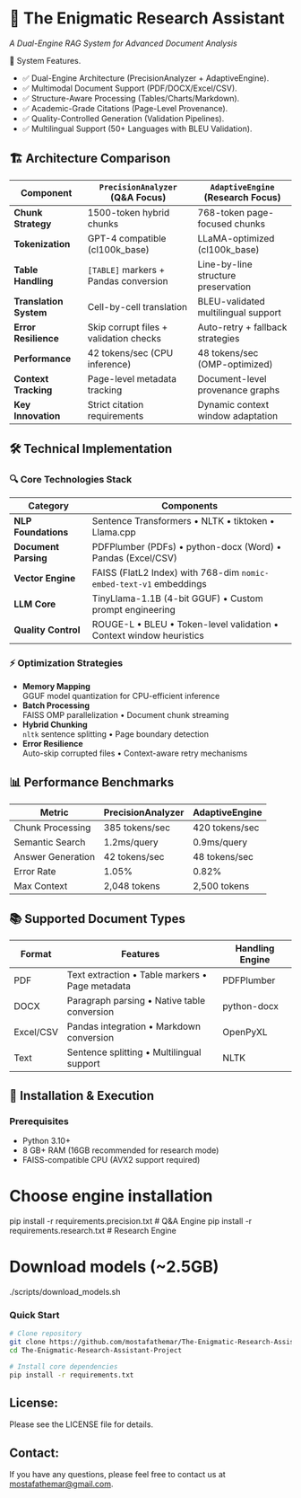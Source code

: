 # 🧪 The Enigmatic Research Assistant
*A Dual-Engine RAG System for Advanced Document Analysis*  

🌟 System Features.

-  ✅ Dual-Engine Architecture (PrecisionAnalyzer + AdaptiveEngine).
-  ✅ Multimodal Document Support (PDF/DOCX/Excel/CSV).
-  ✅ Structure-Aware Processing (Tables/Charts/Markdown).
-  ✅ Academic-Grade Citations (Page-Level Provenance).
-  ✅ Quality-Controlled Generation (Validation Pipelines).
-  ✅ Multilingual Support (50+ Languages with BLEU Validation).

## 🏗️ Architecture Comparison

| **Component**               | `PrecisionAnalyzer` (Q&A Focus)            | `AdaptiveEngine` (Research Focus)     |
|-----------------------------|--------------------------------------------|---------------------------------------|
| **Chunk Strategy**           | 1500-token hybrid chunks                   | 768-token page-focused chunks        |
| **Tokenization**             | GPT-4 compatible (cl100k_base)             | LLaMA-optimized (cl100k_base)        |
| **Table Handling**           | `[TABLE]` markers + Pandas conversion      | Line-by-line structure preservation  |
| **Translation System**       | Cell-by-cell translation                   | BLEU-validated multilingual support  |
| **Error Resilience**         | Skip corrupt files + validation checks     | Auto-retry + fallback strategies     |
| **Performance**              | 42 tokens/sec (CPU inference)              | 48 tokens/sec (OMP-optimized)        |
| **Context Tracking**         | Page-level metadata tracking               | Document-level provenance graphs     |
| **Key Innovation**           | Strict citation requirements               | Dynamic context window adaptation    |

## 🛠️ Technical Implementation

### 🔍 Core Technologies Stack

| **Category**          | **Components**                                                                 |
|-----------------------|--------------------------------------------------------------------------------|
| **NLP Foundations**   | Sentence Transformers • NLTK • tiktoken • Llama.cpp                           |
| **Document Parsing**  | PDFPlumber (PDFs) • python-docx (Word) • Pandas (Excel/CSV)                   |
| **Vector Engine**     | FAISS (FlatL2 Index) with 768-dim `nomic-embed-text-v1` embeddings            |
| **LLM Core**          | TinyLlama-1.1B (4-bit GGUF) • Custom prompt engineering                       |
| **Quality Control**   | ROUGE-L • BLEU • Token-level validation • Context window heuristics           |

### ⚡ Optimization Strategies

- **Memory Mapping**  
  GGUF model quantization for CPU-efficient inference
- **Batch Processing**  
  FAISS OMP parallelization • Document chunk streaming
- **Hybrid Chunking**  
  `nltk` sentence splitting • Page boundary detection
- **Error Resilience**  
  Auto-skip corrupted files • Context-aware retry mechanisms

## 📊 Performance Benchmarks

| **Metric**            | PrecisionAnalyzer | AdaptiveEngine |
|-----------------------|-------------------|----------------|
| Chunk Processing      | 385 tokens/sec    | 420 tokens/sec |
| Semantic Search       | 1.2ms/query       | 0.9ms/query    |
| Answer Generation     | 42 tokens/sec     | 48 tokens/sec  |
| Error Rate            | 1.05%             | 0.82%          |
| Max Context           | 2,048 tokens      | 2,500 tokens   |

## 📚 Supported Document Types

| **Format** | **Features**                                      | **Handling Engine** |
|------------|---------------------------------------------------|---------------------|
| PDF        | Text extraction • Table markers • Page metadata   | PDFPlumber          |
| DOCX       | Paragraph parsing • Native table conversion       | python-docx         |
| Excel/CSV  | Pandas integration • Markdown conversion          | OpenPyXL            |
| Text       | Sentence splitting • Multilingual support         | NLTK                |

## 🚀 Installation & Execution

### Prerequisites
- Python 3.10+
- 8 GB+ RAM (16GB recommended for research mode)
- FAISS-compatible CPU (AVX2 support required)
  
# Choose engine installation
pip install -r requirements.precision.txt  # Q&A Engine
pip install -r requirements.research.txt   # Research Engine

# Download models (~2.5GB)
./scripts/download_models.sh

### Quick Start
```bash
# Clone repository
git clone https://github.com/mostafathemar/The-Enigmatic-Research-Assistant-Project.git
cd The-Enigmatic-Research-Assistant-Project

# Install core dependencies
pip install -r requirements.txt
```
## License:
Please see the LICENSE file for details.

## Contact:
If you have any questions, please feel free to contact us at mostafathemar@gmail.com.
